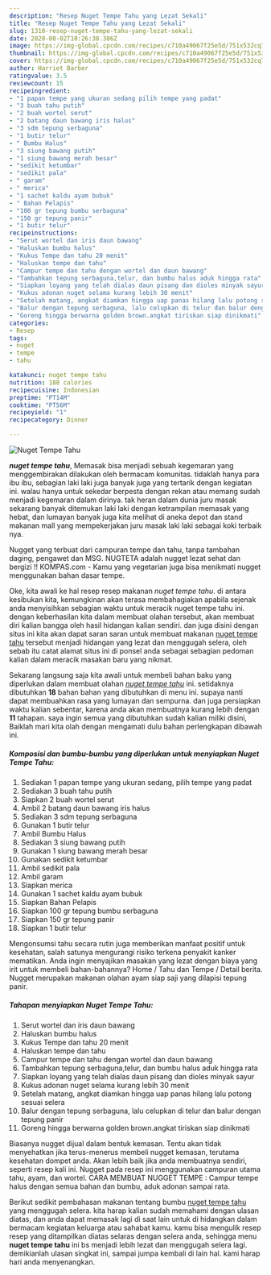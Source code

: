 ```yaml
---
description: "Resep Nuget Tempe Tahu yang Lezat Sekali"
title: "Resep Nuget Tempe Tahu yang Lezat Sekali"
slug: 1310-resep-nuget-tempe-tahu-yang-lezat-sekali
date: 2020-08-02T10:26:38.386Z
image: https://img-global.cpcdn.com/recipes/c710a49067f25e5d/751x532cq70/nuget-tempe-tahu-foto-resep-utama.jpg
thumbnail: https://img-global.cpcdn.com/recipes/c710a49067f25e5d/751x532cq70/nuget-tempe-tahu-foto-resep-utama.jpg
cover: https://img-global.cpcdn.com/recipes/c710a49067f25e5d/751x532cq70/nuget-tempe-tahu-foto-resep-utama.jpg
author: Harriet Barber
ratingvalue: 3.5
reviewcount: 15
recipeingredient:
- "1 papan tempe yang ukuran sedang pilih tempe yang padat"
- "3 buah tahu putih"
- "2 buah wortel serut"
- "2 batang daun bawang iris halus"
- "3 sdm tepung serbaguna"
- "1 butir telur"
- " Bumbu Halus"
- "3 siung bawang putih"
- "1 siung bawang merah besar"
- "sedikit ketumbar"
- "sedikit pala"
- " garam"
- " merica"
- "1 sachet kaldu ayam bubuk"
- " Bahan Pelapis"
- "100 gr tepung bumbu serbaguna"
- "150 gr tepung panir"
- "1 butir telur"
recipeinstructions:
- "Serut wortel dan iris daun bawang"
- "Haluskan bumbu halus"
- "Kukus Tempe dan tahu 20 menit"
- "Haluskan tempe dan tahu"
- "Campur tempe dan tahu dengan wortel dan daun bawang"
- "Tambahkan tepung serbaguna,telur, dan bumbu halus aduk hingga rata"
- "Siapkan loyang yang telah dialas daun pisang dan dioles minyak sayur"
- "Kukus adonan nuget selama kurang lebih 30 menit"
- "Setelah matang, angkat diamkan hingga uap panas hilang lalu potong sesuai selera"
- "Balur dengan tepung serbaguna, lalu celupkan di telur dan balur dengan tepung panir"
- "Goreng hingga berwarna golden brown.angkat tiriskan siap dinikmati"
categories:
- Resep
tags:
- nuget
- tempe
- tahu

katakunci: nuget tempe tahu 
nutrition: 188 calories
recipecuisine: Indonesian
preptime: "PT14M"
cooktime: "PT56M"
recipeyield: "1"
recipecategory: Dinner

---
```



![Nuget Tempe Tahu](https://img-global.cpcdn.com/recipes/c710a49067f25e5d/751x532cq70/nuget-tempe-tahu-foto-resep-utama.jpg)

<b><i>nuget tempe tahu</i></b>, Memasak bisa menjadi sebuah kegemaran yang menggembirakan dilakukan oleh bermacam komunitas. tidaklah hanya para ibu ibu, sebagian laki laki juga banyak juga yang tertarik dengan kegiatan ini. walau hanya untuk sekedar berpesta dengan rekan atau memang sudah menjadi kegemaran dalam dirinya. tak heran dalam dunia juru masak sekarang banyak ditemukan laki laki dengan ketrampilan memasak yang hebat, dan lumayan banyak juga kita melihat di aneka depot dan stand makanan mall yang mempekerjakan juru masak laki laki sebagai koki terbaik nya.

Nugget yang terbuat dari campuran tempe dan tahu, tanpa tambahan daging, pengawet dan MSG. NUGTETA adalah nugget lezat sehat dan bergizi !! KOMPAS.com - Kamu yang vegetarian juga bisa menikmati nugget menggunakan bahan dasar tempe.

Oke, kita awali ke hal resep resep makanan <i>nuget tempe tahu</i>. di antara kesibukan kita, kemungkinan akan terasa membahagiakan apabila sejenak anda menyisihkan sebagian waktu untuk meracik nuget tempe tahu ini. dengan keberhasilan kita dalam membuat olahan tersebut, akan membuat diri kalian bangga oleh hasil hidangan kalian sendiri. dan juga disini dengan situs ini kita akan dapat saran saran untuk membuat makanan <u>nuget tempe tahu</u> tersebut menjadi hidangan yang lezat dan menggugah selera, oleh sebab itu catat alamat situs ini di ponsel anda sebagai sebagian pedoman kalian dalam meracik masakan baru yang nikmat.


Sekarang langsung saja kita awali untuk membeli bahan baku yang diperlukan dalam membuat olahan <u><i>nuget tempe tahu</i></u> ini. setidaknya dibutuhkan <b>18</b> bahan bahan yang dibutuhkan di menu ini. supaya nanti dapat membuahkan rasa yang lumayan dan sempurna. dan juga persiapkan waktu kalian sebentar, karena anda akan membuatnya kurang lebih dengan <b>11</b> tahapan. saya ingin semua yang dibutuhkan sudah kalian miliki disini, Baiklah mari kita olah dengan mengamati dulu bahan perlengkapan dibawah ini.

<!--inarticleads1-->

##### Komposisi dan bumbu-bumbu yang diperlukan untuk menyiapkan Nuget Tempe Tahu:

1. Sediakan 1 papan tempe yang ukuran sedang, pilih tempe yang padat
1. Sediakan 3 buah tahu putih
1. Siapkan 2 buah wortel serut
1. Ambil 2 batang daun bawang iris halus
1. Sediakan 3 sdm tepung serbaguna
1. Gunakan 1 butir telur
1. Ambil  Bumbu Halus
1. Sediakan 3 siung bawang putih
1. Gunakan 1 siung bawang merah besar
1. Gunakan sedikit ketumbar
1. Ambil sedikit pala
1. Ambil  garam
1. Siapkan  merica
1. Gunakan 1 sachet kaldu ayam bubuk
1. Siapkan  Bahan Pelapis
1. Siapkan 100 gr tepung bumbu serbaguna
1. Siapkan 150 gr tepung panir
1. Siapkan 1 butir telur


Mengonsumsi tahu secara rutin juga memberikan manfaat positif untuk kesehatan, salah satunya mengurangi risiko terkena penyakit kanker mematikan. Anda ingin menyajikan masakan yang lezat dengan biaya yang irit untuk membeli bahan-bahannya? Home / Tahu dan Tempe / Detail berita. Nugget merupakan makanan olahan ayam siap saji yang dilapisi tepung panir. 

<!--inarticleads2-->

##### Tahapan menyiapkan Nuget Tempe Tahu:

1. Serut wortel dan iris daun bawang
1. Haluskan bumbu halus
1. Kukus Tempe dan tahu 20 menit
1. Haluskan tempe dan tahu
1. Campur tempe dan tahu dengan wortel dan daun bawang
1. Tambahkan tepung serbaguna,telur, dan bumbu halus aduk hingga rata
1. Siapkan loyang yang telah dialas daun pisang dan dioles minyak sayur
1. Kukus adonan nuget selama kurang lebih 30 menit
1. Setelah matang, angkat diamkan hingga uap panas hilang lalu potong sesuai selera
1. Balur dengan tepung serbaguna, lalu celupkan di telur dan balur dengan tepung panir
1. Goreng hingga berwarna golden brown.angkat tiriskan siap dinikmati


Biasanya nugget dijual dalam bentuk kemasan. Tentu akan tidak menyehatkan jika terus-menerus membeli nugget kemasan, terutama kesehatan dompet anda. Akan lebih baik jika anda membuatnya sendiri, seperti resep kali ini. Nugget pada resep ini menggunakan campuran utama tahu, ayam, dan wortel. CARA MEMBUAT NUGGET TEMPE : Campur tempe halus dengan semua bahan dan bumbu, aduk adonan sampai rata. 

Berikut sedikit pembahasan makanan tentang bumbu <u>nuget tempe tahu</u> yang menggugah selera. kita harap kalian sudah memahami dengan ulasan diatas, dan anda dapat memasak lagi di saat lain untuk di hidangkan dalam bermacam kegiatan keluarga atau sahabat kamu. kamu bisa mengulik resep resep yang ditampilkan diatas selaras dengan selera anda, sehingga menu <b>nuget tempe tahu</b> ini bs menjadi lebih lezat dan menggugah selera lagi. demikianlah ulasan singkat ini, sampai jumpa kembali di lain hal. kami harap hari anda menyenangkan.
